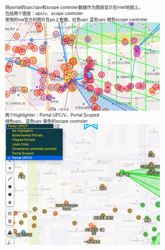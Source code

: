 将portal的upc/upv和scope controler数据作为图层显示在intel地图上。<br>
包括两个图层：upc/v、scope controler<br>
使用的nia官方的图片在po上套圈，红色upc 蓝色upv 橙色scope controler<br>
<img src="preview.png"/><br>
两个highlighter：Portal UPC/V、Portal Scoped<br>
绿色upc、蓝色upv 黄色的scope controler<br>
<img src="highlighter.png"/>
